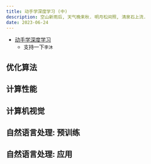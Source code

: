 ```yaml
---
title: 动手学深度学习 (中)
description: 空山新雨后, 天气晚来秋. 明月松间照, 清泉石上流.
date: 2023-06-24
---
```


- [动手学深度学习](https://book.douban.com/subject/36142067/)
  - 支持一下`李沐`

## 优化算法

## 计算性能

## 计算机视觉

## 自然语言处理: 预训练

## 自然语言处理: 应用
